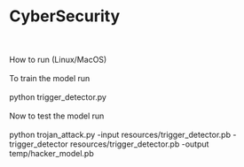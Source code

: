 # CyberSecurity<br><br/>

How to run (Linux/MacOS)<br/><br/>
To train the model run <br/><br/>
python trigger_detector.py
<br/><br/>
Now to test the model run<br/><br/>
python trojan_attack.py -input resources/trigger_detector.pb -trigger_detector resources/trigger_detector.pb -output temp/hacker_model.pb

